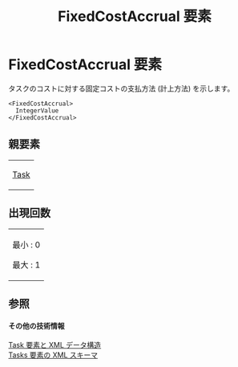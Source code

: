 ﻿---
title: FixedCostAccrual 要素
TOCTitle: FixedCostAccrual 要素
ms:assetid: 4a02b0f5-7d85-476c-82f9-383e0661edd4
ms:mtpsurl: https://msdn.microsoft.com/ja-jp/library/Bb968493(v=office.12)
ms:contentKeyID: 16736443
ms.date: 06/30/2008
mtps_version: v=office.12
ms.translationtype: HT
---

# FixedCostAccrual 要素

タスクのコストに対する固定コストの支払方法 (計上方法) を示します。

    <FixedCostAccrual>
      IntegerValue
    </FixedCostAccrual>

## 親要素

<table>
<colgroup>
<col style="width: 100%" />
</colgroup>
<tbody>
<tr class="odd">
<td><p><a href="task-element.md">Task</a></p></td>
</tr>
</tbody>
</table>


## 出現回数


<table>
<colgroup>
<col style="width: 100%" />
</colgroup>
<tbody>
<tr class="odd">
<td><p>最小 : 0</p>
<p>最大 : 1</p></td>
</tr>
</tbody>
</table>


## 参照

#### その他の技術情報

[Task 要素と XML データ構造](task-elements-and-xml-structure.md)  
[Tasks 要素の XML スキーマ](xml-schema-for-the-tasks-element.md)

